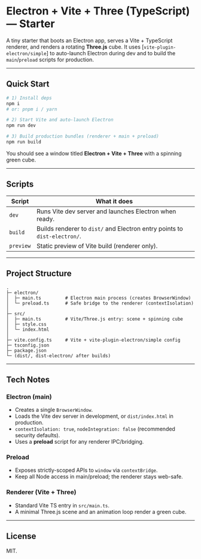 # Electron + Vite + Three (TypeScript) — Starter

A tiny starter that boots an Electron app, serves a Vite + TypeScript renderer, and renders a rotating **Three.js** cube. It uses [`vite-plugin-electron/simple`] to auto-launch Electron during dev and to build the `main`/`preload` scripts for production.

---

## Quick Start

```bash
# 1) Install deps
npm i
# or: pnpm i / yarn

# 2) Start Vite and auto-launch Electron
npm run dev

# 3) Build production bundles (renderer + main + preload)
npm run build
```

You should see a window titled **Electron + Vite + Three** with a spinning green cube.

---

## Scripts

| Script        | What it does                                                                 |
|---------------|-------------------------------------------------------------------------------|
| `dev`         | Runs Vite dev server and launches Electron when ready.                        |
| `build`       | Builds renderer to `dist/` and Electron entry points to `dist-electron/`.     |
| `preview`     | Static preview of Vite build (renderer only).                                 |

---

## Project Structure

```
.
├─ electron/
│  ├─ main.ts         # Electron main process (creates BrowserWindow)
│  └─ preload.ts      # Safe bridge to the renderer (contextIsolation)
│
├─ src/
│  ├─ main.ts         # Vite/Three.js entry: scene + spinning cube
│  ├─ style.css
│  └─ index.html
│
├─ vite.config.ts     # Vite + vite-plugin-electron/simple config
├─ tsconfig.json
├─ package.json
└─ (dist/, dist-electron/ after builds)
```

---

## Tech Notes

### Electron (main)
- Creates a single `BrowserWindow`.
- Loads the Vite dev server in development, or `dist/index.html` in production.
- `contextIsolation: true`, `nodeIntegration: false` (recommended security defaults).
- Uses a **preload** script for any renderer IPC/bridging.

### Preload
- Exposes strictly-scoped APIs to `window` via `contextBridge`.
- Keep all Node access in main/preload; the renderer stays web-safe.

### Renderer (Vite + Three)
- Standard Vite TS entry in `src/main.ts`.
- A minimal Three.js scene and an animation loop render a green cube.

---

## License

MIT.
